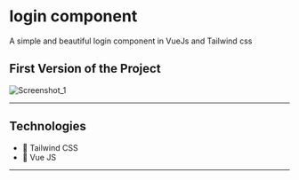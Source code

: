 ﻿# login component
A simple and beautiful login component in VueJs and Tailwind css

## First Version of the Project

![Screenshot_1](https://user-images.githubusercontent.com/23661672/125014837-c1dfce00-e044-11eb-90b8-be9a6cb293c0.png)

<hr />

## Technologies

-   🚀 Tailwind CSS
-   🚀 Vue JS
<hr />
